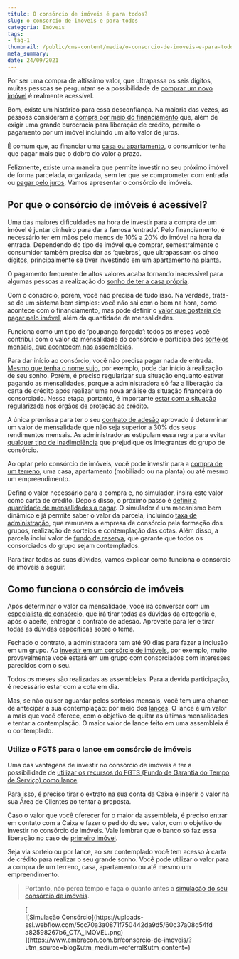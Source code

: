 ```yaml
---
titulo: O consórcio de imóveis é para todos?
slug: o-consorcio-de-imoveis-e-para-todos
categoria: Imóveis
tags:
- tag-1
thumbnail: /public/cms-content/media/o-consorcio-de-imoveis-e-para-todos.jpg
meta_summary: 
date: 24/09/2021
---
```

Por ser uma compra de altíssimo valor, que ultrapassa os seis dígitos, muitas pessoas se perguntam se a possibilidade de [comprar um novo imóvel](https://www.embracon.com.br/blog/hora-certa-comprar-imovel) é realmente acessível.

Bom, existe um histórico para essa desconfiança. Na maioria das vezes, as pessoas consideram a [compra por meio do financiamento](https://www.embracon.com.br/blog/entenda-quais-sao-as-6-maiores-desvantagens-do-financiamento) que, além de exigir uma grande burocracia para liberação de crédito, permite o pagamento por um imóvel incluindo um alto valor de juros.

É comum que, ao financiar uma [casa ou apartamento](https://www.embracon.com.br/blog/casa-ou-apartamento-qual-a-melhor-escolha-para-voce), o consumidor tenha que pagar mais que o dobro do valor a prazo.

Felizmente, existe uma maneira que permite investir no seu próximo imóvel de forma parcelada, organizada, sem ter que se comprometer com entrada ou [pagar pelo juros](https://www.embracon.com.br/blog/consorcio-nao-tem-juros-entenda). Vamos apresentar o consórcio de imóveis.

Por que o consórcio de imóveis é acessível? 
--------------------------------------------

Uma das maiores dificuldades na hora de investir para a compra de um imóvel é juntar dinheiro para dar a famosa ‘entrada’. Pelo financiamento, é necessário ter em mãos pelo menos de 10% a 20% do imóvel na hora da entrada. Dependendo do tipo de imóvel que comprar, semestralmente o consumidor também precisa dar as ‘quebras’, que ultrapassam os cinco dígitos, principalmente se tiver investindo em um [apartamento na planta](https://www.embracon.com.br/blog/saiba-como-comprar-apartamento-na-planta-com-consorcio).

O pagamento frequente de altos valores acaba tornando inacessível para algumas pessoas a realização do [sonho de ter a casa própria](https://www.embracon.com.br/blog/como-conquistar-a-estabilidade-da-casa-propria).

Com o consórcio, porém, você não precisa de tudo isso. Na verdade, trata-se de um sistema bem simples: você não sai com o bem na hora, como acontece com o financiamento, mas pode definir o [valor que gostaria de pagar pelo imóvel](https://www.embracon.com.br/blog/e-possivel-quitar-o-financiamento-imobiliario-com-o-consorcio), além da quantidade de mensalidades.

Funciona como um tipo de ‘poupança forçada’: todos os meses você contribui com o valor da mensalidade do consórcio e participa dos [sorteios mensais, que acontecem nas assembleias](https://www.embracon.com.br/blog/assembleia-de-consorcio-como-funciona).

Para dar início ao consórcio, você não precisa pagar nada de entrada. [Mesmo que tenha o nome sujo](https://www.embracon.com.br/blog/afinal-posso-fazer-um-consorcio-mesmo-com-o-nome-sujo), por exemplo, pode dar início à realização de seu sonho. Porém, é preciso regularizar sua situação enquanto estiver pagando as mensalidades, porque a administradora só faz a liberação da carta de crédito após realizar uma nova análise da situação financeira do consorciado. Nessa etapa, portanto, é importante [estar com a situação regularizada nos órgãos de proteção ao crédito](https://www.embracon.com.br/blog/saiba-o-que-fazer-para-limpar-o-nome).

A única premissa para ter o seu [contrato de adesão](https://www.embracon.com.br/blog/saiba-o-que-avaliar-antes-de-assinar-um-contrato-de-consorcio) aprovado é determinar um valor de mensalidade que não seja superior a 30% dos seus rendimentos mensais. As administradoras estipulam essa regra para evitar [qualquer tipo de inadimplência](https://www.embracon.com.br/blog/nao-consigo-pagar-meu-consorcio-e-agora) que prejudique os integrantes do grupo de consórcio.

Ao optar pelo consórcio de imóveis, você pode investir para a [compra de um terreno](https://www.embracon.com.br/blog/comprar-um-terreno-veja-em-quais-situacoes-vale-a-pena), uma casa, apartamento (mobiliado ou na planta) ou até mesmo um empreendimento.

Defina o valor necessário para a compra e, no simulador, insira este valor como carta de crédito. Depois disso, o próximo passo é [definir a quantidade de mensalidades a pagar](https://www.embracon.com.br/blog/como-calcular-as-parcelas-no-consorcio). O simulador é um mecanismo bem dinâmico e já permite saber o valor da parcela, incluindo [taxa de administração](https://www.embracon.com.br/blog/como-funciona-a-taxa-de-administracao-de-um-consorcio), que remunera a empresa de consórcio pela formação dos grupos, realização de sorteios e contemplação das cotas. Além disso, a parcela inclui valor de [fundo de reserva](https://www.embracon.com.br/blog/entenda-como-funciona-a-devolucao-do-fundo-de-reserva), que garante que todos os consorciados do grupo sejam contemplados.

Para tirar todas as suas dúvidas, vamos explicar como funciona o consórcio de imóveis a seguir.

Como funciona o consórcio de imóveis 
-------------------------------------

Após determinar o valor da mensalidade, você irá conversar com um [especialista de consórcio](https://www.embracon.com.br/blog/tudo-o-que-voce-precisa-saber-sobre-a-importancia-de-um-consultor-de-consorcio), que irá tirar todas as dúvidas da categoria e, após o aceite, entregar o contrato de adesão. Aproveite para ler e tirar todas as dúvidas específicas sobre o tema.

Fechado o contrato, a administradora tem até 90 dias para fazer a inclusão em um grupo. Ao [investir em um consórcio de imóveis](https://www.embracon.com.br/blog/consorcio-de-imoveis-vale-a-pena), por exemplo, muito provavelmente você estará em um grupo com consorciados com interesses parecidos com o seu.

Todos os meses são realizadas as assembleias. Para a devida participação, é necessário estar com a cota em dia.

Mas, se não quiser aguardar pelos sorteios mensais, você tem uma chance de antecipar a sua contemplação: por meio dos [lances](https://www.embracon.com.br/blog/como-funcionam-os-tipos-de-lances-no-consorcio). O lance é um valor a mais que você oferece, com o objetivo de quitar as últimas mensalidades e tentar a contemplação. O maior valor de lance feito em uma assembleia é o contemplado.

### Utilize o FGTS para o lance em consórcio de imóveis 

Uma das vantagens de investir no consórcio de imóveis é ter a possibilidade de [utilizar os recursos do FGTS (Fundo de Garantia do Tempo de Serviço) como lance](https://www.embracon.com.br/blog/5-passos-para-voce-usar-o-fgts-no-consorcio-imobiliario).

Para isso, é preciso tirar o extrato na sua conta da Caixa e inserir o valor na sua Área de Clientes ao tentar a proposta.

Caso o valor que você oferecer for o maior da assembleia, é preciso entrar em contato com a Caixa e fazer o pedido do seu valor, com o objetivo de investir no consórcio de imóveis. Vale lembrar que o banco só faz essa liberação no caso de [primeiro imóvel](https://www.embracon.com.br/blog/qual-a-melhor-forma-de-comprar-o-primeiro-imovel).

Seja via sorteio ou por lance, ao ser contemplado você tem acesso à carta de crédito para realizar o seu grande sonho. Você pode utilizar o valor para a compra de um terreno, casa, apartamento ou até mesmo um empreendimento.

> Portanto, não perca tempo e faça o quanto antes a [simulação do seu consórcio de imóveis](https://www.embracon.com.br/consorcio-de-imoveis).

<figure class="w-richtext-figure-type-image w-richtext-align-center">[<div>![Simulação Consórcio](https://uploads-ssl.webflow.com/5cc70a3a0871f750442da9d5/60c37a08d54fda82598267b6_CTA_IMOVEL.png)</div>](https://www.embracon.com.br/consorcio-de-imoveis/?utm_source=blog&utm_medium=referral&utm_content=)</figure>
